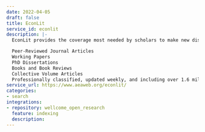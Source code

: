 ```yaml
---
date: 2022-04-05
draft: false
title: EconLit
service_id: econlit
description: |-
  EconLit provides the coverage most needed by scholars to make new discoveries, develop important insights, and contribute valuable research to the economics community.

  Peer-Reviewed Journal Articles
  Working Papers
  PhD Dissertations
  Books and Book Reviews
  Collective Volume Articles
  Professionally classified, updated weekly, and including over 1.6 million records, EconLit covers economics literature published over the last 130 years from leading institutions in 74 countries.  In combination with the optional full-text package of over 500 journals, including the prestigious AEA journals, EconLit provides a comprehensive library of economics literature.
service_url: https://www.aeaweb.org/econlit/
categories:
- search
integrations:
- repository: wellcome_open_research
  feature: indexing
  description:
---
```



